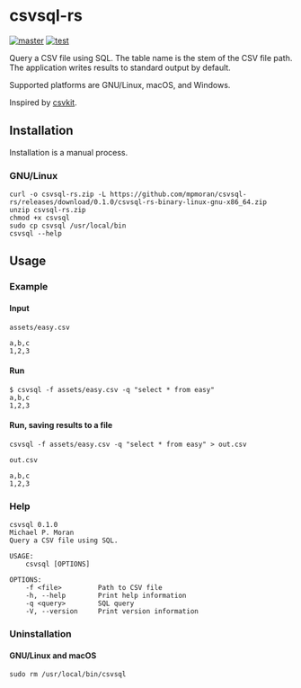 # csvsql-rs

[![master](https://github.com/mpmoran/csvsql-rs/actions/workflows/master.yml/badge.svg)](https://github.com/mpmoran/csvsql-rs/actions/workflows/master.yml)
[![test](https://github.com/mpmoran/csvsql-rs/actions/workflows/test.yml/badge.svg)](https://github.com/mpmoran/csvsql-rs/actions/workflows/test.yml)

Query a CSV file using SQL. The table name is the stem of the CSV file path. The application writes results to standard output by default.

Supported platforms are GNU/Linux, macOS, and Windows.

Inspired by [csvkit](https://github.com/wireservice/csvkit).

## Installation

Installation is a manual process.

### GNU/Linux

```console
curl -o csvsql-rs.zip -L https://github.com/mpmoran/csvsql-rs/releases/download/0.1.0/csvsql-rs-binary-linux-gnu-x86_64.zip
unzip csvsql-rs.zip
chmod +x csvsql
sudo cp csvsql /usr/local/bin
csvsql --help
```

## Usage

### Example

#### Input

`assets/easy.csv`

```CSV
a,b,c
1,2,3

```

#### Run

```console
$ csvsql -f assets/easy.csv -q "select * from easy"
a,b,c
1,2,3

```

#### Run, saving results to a file

```console
csvsql -f assets/easy.csv -q "select * from easy" > out.csv
```

`out.csv`

```CSV
a,b,c
1,2,3

```

### Help

```console
csvsql 0.1.0
Michael P. Moran
Query a CSV file using SQL.

USAGE:
    csvsql [OPTIONS]

OPTIONS:
    -f <file>         Path to CSV file
    -h, --help        Print help information
    -q <query>        SQL query
    -V, --version     Print version information
```

### Uninstallation

#### GNU/Linux and macOS

```console
sudo rm /usr/local/bin/csvsql
```
